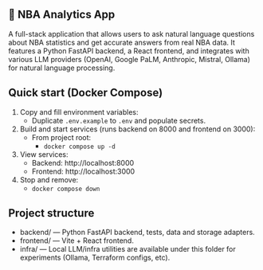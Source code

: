 ## 🏀 NBA Analytics App
A full-stack application that allows users to ask natural language questions about NBA statistics and get accurate answers from real NBA data. It features a Python FastAPI backend, a React frontend, and integrates with various LLM providers (OpenAI, Google PaLM, Anthropic, Mistral, Ollama) for natural language processing.

## Quick start (Docker Compose)
1. Copy and fill environment variables:
   - Duplicate `.env.example` to `.env` and populate secrets.
2. Build and start services (runs backend on 8000 and frontend on 3000):
   - From project root:
     - `docker compose up -d`
3. View services:
   - Backend: http://localhost:8000
   - Frontend: http://localhost:3000
4. Stop and remove:
   - `docker compose down`

## Project structure
- backend/ — Python FastAPI backend, tests, data and storage adapters.
- frontend/ — Vite + React frontend.
- infra/ — Local LLM/infra utilities are available under this folder for experiments (Ollama, Terraform configs, etc).
